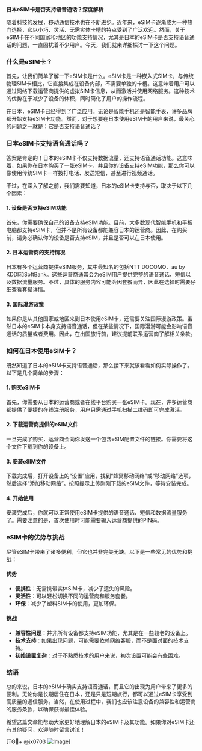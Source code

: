 **日本eSIM卡是否支持语音通话？深度解析**

随着科技的发展，移动通信技术也在不断进步。近年来，eSIM卡逐渐成为一种热门选择，它以小巧、灵活、无需实体卡槽的特点受到了广泛欢迎。然而，关于eSIM卡在不同国家和地区的功能支持情况，尤其是日本的eSIM卡是否支持语音通话的问题，一直困扰着不少用户。今天，我们就来详细探讨一下这个问题。

### 什么是eSIM卡？

首先，让我们简单了解一下eSIM卡是什么。eSIM卡是一种嵌入式SIM卡，与传统物理SIM卡相比，它直接集成在设备内部，不需要单独的卡槽。这意味着用户可以通过网络下载运营商提供的虚拟SIM卡信息，从而激活并使用网络服务。这种技术的优势在于减少了设备的体积，同时简化了用户的操作流程。

在日本，eSIM卡已经得到了广泛应用。无论是智能手机还是智能手表，许多品牌都开始支持eSIM卡功能。然而，对于想要在日本使用eSIM卡的用户来说，最关心的问题之一就是：它是否支持语音通话？

### 日本eSIM卡支持语音通话吗？

答案是肯定的！日本的eSIM卡不仅支持数据流量，还支持语音通话功能。这意味着，如果你在日本购买了一张eSIM卡，并且你的设备支持eSIM功能，那么你可以像使用传统SIM卡一样拨打电话、发送短信，甚至进行视频通话。

不过，在深入了解之前，我们需要知道，日本的eSIM卡支持与否，取决于以下几个因素：

#### 1. 设备是否支持eSIM功能

首先，你需要确保自己的设备支持eSIM功能。目前，大多数现代智能手机和平板电脑都支持eSIM卡，但并不是所有设备都能兼容日本的运营商。因此，在购买前，请务必确认你的设备是否支持eSIM，并且是否可以在日本使用。

#### 2. 日本运营商的支持情况

日本有多个运营商提供eSIM服务，其中最知名的包括NTT DOCOMO、au by KDDI和SoftBank。这些运营商通常会为eSIM用户提供完整的语音通话、短信以及数据流量服务。不过，具体的服务内容可能会因套餐而异，因此在选择时需要仔细查看套餐详情。

#### 3. 国际漫游政策

如果你是从其他国家或地区来到日本使用eSIM卡，还需要关注国际漫游政策。虽然日本的eSIM卡本身支持语音通话，但在某些情况下，国际漫游可能会影响语音通话的质量或者费用。因此，在出国旅行前，建议提前联系运营商了解相关条款。

### 如何在日本使用eSIM卡？

既然知道了日本的eSIM卡支持语音通话，那么接下来就该看看如何实际操作了。以下是几个简单的步骤：

#### 1. 购买eSIM卡

首先，你需要从日本的运营商或者在线平台购买一张eSIM卡。现在，许多运营商都提供了便捷的在线注册服务，用户只需通过手机扫描二维码即可完成激活。

#### 2. 下载运营商提供的eSIM文件

一旦完成了购买，运营商会向你发送一个包含eSIM配置文件的链接。你需要将这个文件下载到你的设备上。

#### 3. 安装eSIM文件

下载完成后，打开设备上的“设置”应用，找到“蜂窝移动网络”或“移动网络”选项，然后选择“添加移动网络”。按照提示上传刚刚下载的eSIM文件，等待安装完成。

#### 4. 开始使用

安装完成后，你就可以正常使用eSIM卡提供的语音通话、短信和数据流量服务了。需要注意的是，首次使用时可能需要输入运营商提供的PIN码。

### eSIM卡的优势与挑战

尽管eSIM卡带来了诸多便利，但它也并非完美无缺。以下是一些常见的优势和挑战：

#### 优势

- **便携性**：无需携带实体SIM卡，减少了遗失的风险。
- **灵活性**：可以轻松切换不同的运营商和服务套餐。
- **环保**：减少了塑料SIM卡的使用，更加环保。

#### 挑战

- **兼容性问题**：并非所有设备都支持eSIM功能，尤其是在一些较老的设备上。
- **技术支持**：如果出现问题，可能需要依赖网络客服，而不是面对面的技术支持。
- **初始设置复杂**：对于不熟悉技术的用户来说，初次设置可能会有些困难。

### 结语

总的来说，日本的eSIM卡确实支持语音通话，而且它的出现为用户带来了更多的便利。无论你是长期居住在日本，还是只是短期旅行，都可以通过eSIM卡享受到高质量的通信服务。当然，在使用过程中，我们也应该注意设备的兼容性和运营商的服务条款，以确保获得最佳体验。

希望这篇文章能帮助大家更好地理解日本的eSIM卡及其功能。如果你对eSIM卡还有其他疑问，欢迎随时留言讨论！

[TG💪+ @jx0703 ![Image](https://github.com/user-attachments/assets/dbca1d08-cadb-493c-b0ec-ad6f7a83f270)]